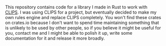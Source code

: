This repository contains code for a library I made in Rust to work with [CLIPS](https://clipsrules.net/). I was using CLIPS for a project, but eventually decided to make my own rules engine and replace CLIPS completely. You won't find these crates on crates.io because I don't want to spend time maintaining something that is unlikely to be used by other people, so if you believe it might be useful for you, contact me and I might be able to polish it up, write some documentation for it and release it more broadly.
